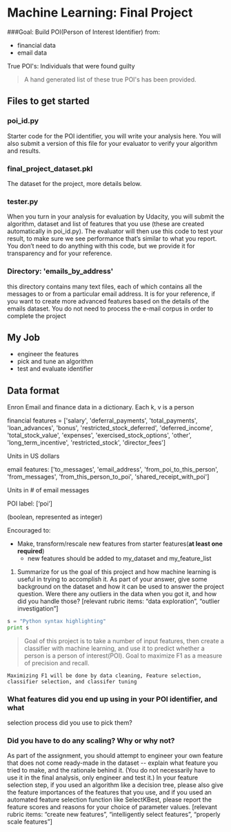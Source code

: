 Machine Learning: Final Project
==============

###Goal:
Build POI(Person of Interest Identifier) from:

* financial data
* email data

True POI's: Individuals that were found guilty

> A hand generated list of these true POI's has been provided.

## Files to get started

### poi_id.py

Starter code for the POI identifier, you will write your analysis here.
You will also submit a version of this file for your evaluator to verify your algorithm and results. 

### final_project_dataset.pkl

The dataset for the project, more details below. 

### tester.py

When you turn in your analysis for evaluation by Udacity,
you will submit the algorithm, dataset and list of features that you use (these are created automatically in poi_id.py).
The evaluator will then use this code to test your result,
to make sure we see performance that’s similar to what you report.
You don’t need to do anything with this code,
but we provide it for transparency and for your reference. 

### Directory: 'emails_by_address'

this directory contains many text files,
each of which contains all the messages to or from a particular email address.
It is for your reference, if you want to create more advanced features based on the details of the emails dataset.
You do not need to process the e-mail corpus in order to complete the project

## My Job

* engineer the features
* pick and tune an algorithm
* test and evaluate identifier

## Data format

Enron Email and finance data in a dictionary.  Each k, v is a person

financial features = ['salary', 'deferral_payments',
'total_payments', 'loan_advances', 'bonus', 'restricted_stock_deferred',
'deferred_income', 'total_stock_value', 'expenses', 'exercised_stock_options',
'other', 'long_term_incentive', 'restricted_stock', 'director_fees'] 

Units in US dollars

email features: ['to_messages', 'email_address', 'from_poi_to_this_person',
'from_messages', 'from_this_person_to_poi', 'shared_receipt_with_poi']


Units in # of email messages

POI label: [‘poi’]

(boolean, represented as integer)

Encouraged to:

* Make, transform/rescale new features from starter features(**at least one required**)
    * new features should be added to my_dataset and my_feature_list


1. Summarize for us the goal of this project and how machine learning is
useful in trying to accomplish it. As part of your answer, give some
background on the dataset and how it can be used to answer the project
question. Were there any outliers in the data when you got it, and how did
you handle those? [relevant rubric items: “data exploration”, “outlier
investigation”]

```python
s = "Python syntax highlighting"
print s
```

> Goal of this project is to take a number of input features, then create a classifier with machine
learning, and use it to predict whether a person is a person of interest(POI).  Goal to maximize F1 as a measure of
precision and recall.

    Maximizing F1 will be done by data cleaning, Feature selection, classifier selection, and classifer tuning
 
### What features did you end up using in your POI identifier, and what
selection process did you use to pick them?

### Did you have to do any scaling? Why or why not?

As part of the assignment, you should attempt
to engineer your own feature that does not come ready-made in the
dataset -- explain what feature you tried to make, and the rationale behind
it. (You do not necessarily have to use it in the final analysis, only engineer
and test it.) In your feature selection step, if you used an algorithm like a
decision tree, please also give the feature importances of the features that
you use, and if you used an automated feature selection function like
SelectKBest, please report the feature scores and reasons for your choice
of parameter values. [relevant rubric items: “create new features”,
“intelligently select features”, “properly scale features”]




